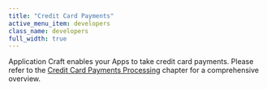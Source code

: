 ```yaml
---
title: "Credit Card Payments"
active_menu_item: developers
class_name: developers
full_width: true
---
```



Application Craft enables your Apps to take credit card payments. Please refer to the [Credit Card Payments Processing](../../../../product-guide/advanced-features/credit-card-payment-processing/index.htm) chapter for a comprehensive overview.

